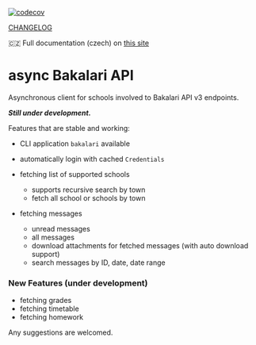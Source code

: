 [![codecov](https://codecov.io/gh/schizza/async-bakalari-api3/graph/badge.svg?token=KC2WYAOLOP)](https://codecov.io/gh/schizza/async-bakalari-api3)

[CHANGELOG](https://github.com/schizza/async-bakalari-api3/blob/main/CHANGELOG.md)

🇨🇿 Full documentation (czech) on [this site](https://async-bakalari-api.schizza.cz)

# async Bakalari API

Asynchronous client for schools involved to Bakalari API v3 endpoints.

***Still under development.***

Features that are stable and working:

- CLI application `bakalari` available

- automatically login with cached `Credentials`
- fetching list of supported schools
  
  - supports recursive search by town
  - fetch all school or schools by town
  
- fetching messages
  - unread messages
  - all messages
  - download attachments for fetched messages (with auto download support)
  - search messages by ID, date, date range

### New Features (under development)

- fetching grades
- fetching timetable
- fetching homework

Any suggestions are welcomed.
